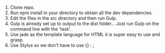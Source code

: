 1. Clone repo. 
2. Run npm install in your directory to obtain all the dev dependencies.
3. Edit the files in the src directory and then run Gulp. 
4. Gulp is already set up to output to the dist folder... Just run Gulp on the command line with the 'task'.
5. Use jade as the template language for HTML it is super easy to use and grasp.
6. Use Stylus so we don't have to use {} : ; 
